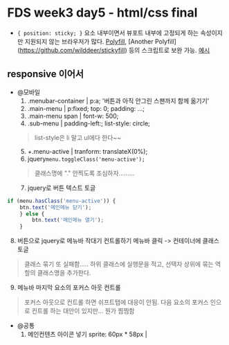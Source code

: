 # FDS week3 day5 - html/css final

* `{ position: sticky; }` 요소 내부이면서 뷰포트 내부에 고정되게 하는 속성이지만 지원되지 않는 브라우저가 많다. [Polyfill](https://github.com/dollarshaveclub/stickybits), [Another Polyfill] (https://github.com/wilddeer/stickyfill) 등의 스크립트로 보완 가능. [예시](http://html5-demos.appspot.com/static/css/sticky.html)

## responsive 이어서
* @모바일
  1. .menubar-container | p:a; '버튼과 아직 안그린 스팬까지 함께 옮기기'
  1. .main-menu | p:fixed; top: 0; padding: ...; 
  1. .main-menu span | font-w: 500;
  1. .sub-menu | padding-left:; list-style: circle;
  > list-style은 li 말고 ul에다 한다~~
  5. +.menu-active | tranform: translateX(0%);
  6. jquery`menu.toggleClass('menu-active');`
  > 클래스명에 "." 안찍도록 조심하자.........
  7. jquery로 버튼 텍스트 토글
```javascript
if (menu.hasClass('menu-active')) {
    btn.text('메인메뉴 닫기');
    } else {
        btn.text('메인메뉴 열기');
    }
```
  8. 버튼으로 jquery로 메뉴바 작대기 컨트롤하기
메뉴바 클릭 -> 컨테이너에 클래스 토글
> 클래스 묶기 또 실패함..... 하위 클래스에 실행문을 적고, 선택자 상위에 묶는 역할의 클래스명을 추가한다.
  9. 메뉴바 마지막 요소의 포커스 아웃 컨트롤
> 포커스 아웃으로 컨트롤 하면 쉬프트탭에 대응이 안됨. 다음 요소의 포커스 인으로 컨트롤 하는 대안이 있지만... 뭔가 찜찜함
* @공통
  1. 메인컨텐츠 아이콘 넣기 sprite: 60px * 58px | 